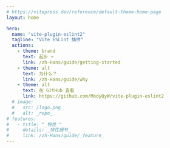 ```yaml
---
# https://vitepress.dev/reference/default-theme-home-page
layout: home

hero:
  name: "vite-plugin-eslint2"
  tagline: "Vite ESLint 插件"
  actions:
    - theme: brand
      text: 起步 →
      link: /zh-Hans/guide/getting-started
    - theme: alt
      text: 为什么？
      link: /zh-Hans/guide/why
    - theme: alt
      text: 在 GitHub 查看
      link: https://github.com/ModyQyW/vite-plugin-eslint2
  # image:
  #   src: /logo.png
  #   alt: _repo_
# features:
#   - title: "_特性_"
#     details: _特性细节_
#     link: /zh-Hans/guide/_feature_
---
```

